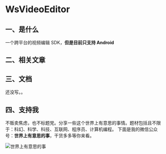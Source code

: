 # WsVideoEditor

## 一、是什么
一个跨平台的视频编辑 SDK，**但是目前只支持 Android**

## 二、相关文章

## 三、文档
还没写。。

## 四、支持我

不贩卖焦虑，也不标题党。分享一些这个世界上有意思的事情。题材包括且不限于：科幻、科学、科技、互联网、程序员、计算机编程。
下面是我的微信公众号：**世界上有意思的事**，干货多多等你来看。

![世界上有意思的事](https://upload-images.jianshu.io/upload_images/2911038-fd8af9cd7bd3157d.png?imageMogr2/auto-orient/strip%7CimageView2/2/w/1240)
